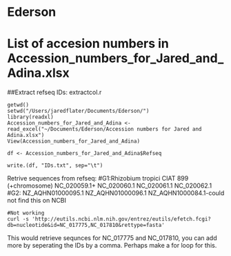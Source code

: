 # Ederson
# List of accesion numbers in Accession_numbers_for_Jared_and_Adina.xlsx

##Extract refseq IDs: extractcol.r
```{r}
getwd()
setwd("/Users/jaredflater/Documents/Ederson/")
library(readxl)
Accession_numbers_for_Jared_and_Adina <- read_excel("~/Documents/Ederson/Accession numbers for Jared and Adina.xlsx")
View(Accession_numbers_for_Jared_and_Adina)

df <- Accession_numbers_for_Jared_and_Adina$Refseq

write.(df, "IDs.txt", sep="\t")
```
Retrive sequences from refseq:
#G1:Rhizobium tropici CIAT 899 (+chromosome) 
NC_020059.1+
NC_020060.1
NC_020061.1
NC_020062.1
#G2:
NZ_AQHN01000095.1
NZ_AQHN01000096.1
NZ_AQHN1000084.1-could not find this on NCBI
```{bash}
#Not working
curl -s 'http://eutils.ncbi.nlm.nih.gov/entrez/eutils/efetch.fcgi?db=nucleotide&id=NC_017775,NC_017810&rettype=fasta'
```
This would retrieve sequnces for NC_017775 and NC_017810, you can add more by seperating the IDs by a comma. Perhaps make a for loop for this. 
